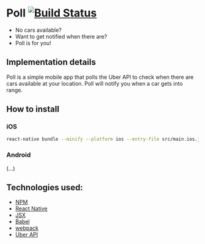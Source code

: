 
# Poll [![Build Status](https://api.travis-ci.org/mmr/Poll.svg?branch=master)](https://travis-ci.org/mmr/Poll/)

- No cars available?
- Want to get notified when there are?
- Poll is for you!

## Implementation details
Poll is a simple mobile app that polls the Uber API to check when there are cars
available at your location. Poll will notify you when a car gets into range.

## How to install

### iOS
```bash
react-native bundle --minify --platform ios --entry-file src/main.ios.js --bundle-output ios/main.jsbundle
```

### Android
(...)

## Technologies used:
- [NPM](https://www.npmjs.com/)
- [React Native](https://facebook.github.io/react-native/)
- [JSX](https://facebook.github.io/jsx/)
- [Babel](https://babeljs.io/)
- [webpack](https://webpack.github.io/)
- [Uber API](https://developer.uber.com/)
